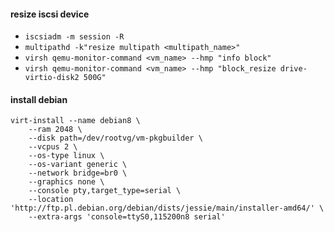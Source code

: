 #### resize iscsi device

* `iscsiadm -m session -R`
* `multipathd -k"resize multipath <multipath_name>"`
* `virsh qemu-monitor-command <vm_name> --hmp "info block"`
* `virsh qemu-monitor-command <vm_name> --hmp "block_resize drive-virtio-disk2 500G"`


#### install debian
    virt-install --name debian8 \
        --ram 2048 \
        --disk path=/dev/rootvg/vm-pkgbuilder \
        --vcpus 2 \
        --os-type linux \
        --os-variant generic \
        --network bridge=br0 \
        --graphics none \
        --console pty,target_type=serial \
        --location 'http://ftp.pl.debian.org/debian/dists/jessie/main/installer-amd64/' \
        --extra-args 'console=ttyS0,115200n8 serial'
